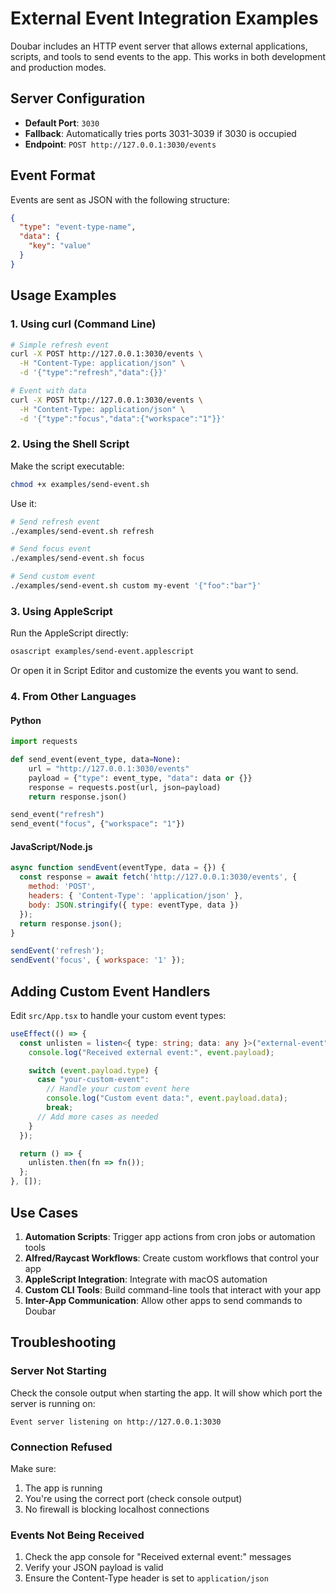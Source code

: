 # External Event Integration Examples

Doubar includes an HTTP event server that allows external applications, scripts, and tools to send events to the app. This works in both development and production modes.

## Server Configuration

- **Default Port**: `3030`
- **Fallback**: Automatically tries ports 3031-3039 if 3030 is occupied
- **Endpoint**: `POST http://127.0.0.1:3030/events`

## Event Format

Events are sent as JSON with the following structure:

```json
{
  "type": "event-type-name",
  "data": {
    "key": "value"
  }
}
```

## Usage Examples

### 1. Using curl (Command Line)

```bash
# Simple refresh event
curl -X POST http://127.0.0.1:3030/events \
  -H "Content-Type: application/json" \
  -d '{"type":"refresh","data":{}}'

# Event with data
curl -X POST http://127.0.0.1:3030/events \
  -H "Content-Type: application/json" \
  -d '{"type":"focus","data":{"workspace":"1"}}'
```

### 2. Using the Shell Script

Make the script executable:
```bash
chmod +x examples/send-event.sh
```

Use it:
```bash
# Send refresh event
./examples/send-event.sh refresh

# Send focus event
./examples/send-event.sh focus

# Send custom event
./examples/send-event.sh custom my-event '{"foo":"bar"}'
```

### 3. Using AppleScript

Run the AppleScript directly:
```bash
osascript examples/send-event.applescript
```

Or open it in Script Editor and customize the events you want to send.

### 4. From Other Languages

#### Python
```python
import requests

def send_event(event_type, data=None):
    url = "http://127.0.0.1:3030/events"
    payload = {"type": event_type, "data": data or {}}
    response = requests.post(url, json=payload)
    return response.json()

send_event("refresh")
send_event("focus", {"workspace": "1"})
```

#### JavaScript/Node.js
```javascript
async function sendEvent(eventType, data = {}) {
  const response = await fetch('http://127.0.0.1:3030/events', {
    method: 'POST',
    headers: { 'Content-Type': 'application/json' },
    body: JSON.stringify({ type: eventType, data })
  });
  return response.json();
}

sendEvent('refresh');
sendEvent('focus', { workspace: '1' });
```

## Adding Custom Event Handlers

Edit `src/App.tsx` to handle your custom event types:

```typescript
useEffect(() => {
  const unlisten = listen<{ type: string; data: any }>("external-event", (event) => {
    console.log("Received external event:", event.payload);

    switch (event.payload.type) {
      case "your-custom-event":
        // Handle your custom event here
        console.log("Custom event data:", event.payload.data);
        break;
      // Add more cases as needed
    }
  });

  return () => {
    unlisten.then(fn => fn());
  };
}, []);
```

## Use Cases

1. **Automation Scripts**: Trigger app actions from cron jobs or automation tools
2. **Alfred/Raycast Workflows**: Create custom workflows that control your app
3. **AppleScript Integration**: Integrate with macOS automation
4. **Custom CLI Tools**: Build command-line tools that interact with your app
5. **Inter-App Communication**: Allow other apps to send commands to Doubar

## Troubleshooting

### Server Not Starting

Check the console output when starting the app. It will show which port the server is running on:
```
Event server listening on http://127.0.0.1:3030
```

### Connection Refused

Make sure:
1. The app is running
2. You're using the correct port (check console output)
3. No firewall is blocking localhost connections

### Events Not Being Received

1. Check the app console for "Received external event:" messages
2. Verify your JSON payload is valid
3. Ensure the Content-Type header is set to `application/json`
